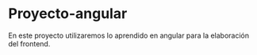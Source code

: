 # Proyecto-angular
En este proyecto utilizaremos lo aprendido en angular para la elaboración del frontend.
